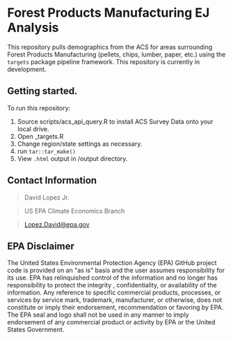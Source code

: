 
# Forest Products Manufacturing EJ Analysis

This repository pulls demographics from the ACS for areas surrounding Forest Products Manufacturing (pellets, chips, lumber, paper, etc.) using the `targets` package pipeline framework. This repository is currently in development.


## Getting started.

To run this repository:

1. Source scripts/acs_api_query.R to install ACS Survey Data onto your local drive.
2. Open _targets.R
3. Change region/state settings as necessary.
4. run `tar::tar_make()`
5. View `.html` output in /output directory.


## Contact Information

> David Lopez Jr.

> US EPA Climate Economics Branch

> Lopez.David@epa.gov


## EPA Disclaimer

The United States Environmental Protection Agency (EPA) GitHub project code is provided on an "as is" basis and the user assumes responsibility for its use.  EPA has relinquished control of the information and no longer has responsibility to protect the integrity , confidentiality, or availability of the information.  Any reference to specific commercial products, processes, or services by service mark, trademark, manufacturer, or otherwise, does not constitute or imply their endorsement, recommendation or favoring by EPA.  The EPA seal and logo shall not be used in any manner to imply endorsement of any commercial product or activity by EPA or the United States Government.
